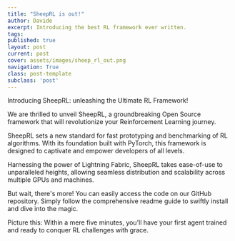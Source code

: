 ```yaml
---
title: "SheepRL is out!"
author: Davide
excerpt: Introducing the best RL framework ever written.
tags:
published: true
layout: post
current: post
cover: assets/images/sheep_rl_out.png
navigation: True
class: post-template
subclass: 'post'
---
```


Introducing SheepRL: unleashing the Ultimate RL Framework!

We are thrilled to unveil SheepRL, a groundbreaking Open Source framework that will revolutionize your Reinforcement Learning journey.

SheepRL sets a new standard for fast prototyping and benchmarking of RL algorithms. With its foundation built with PyTorch, this framework is designed to captivate and empower developers of all levels.

Harnessing the power of Lightning Fabric, SheepRL takes ease-of-use to unparalleled heights, allowing seamless distribution and scalability across multiple GPUs and machines.

But wait, there's more! You can easily access the code on our GitHub repository. Simply follow the comprehensive readme guide to swiftly install and dive into the magic.

Picture this: Within a mere five minutes, you'll have your first agent trained and ready to conquer RL challenges with grace.
